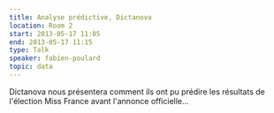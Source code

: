 ```yaml
---
title: Analyse prédictive, Dictanova
location: Room 2
start: 2013-05-17 11:05
end: 2013-05-17 11:15
type: Talk
speaker: fabien-poulard
topic: data
---
```


Dictanova nous présentera comment ils ont pu prédire les résultats de l'élection Miss France avant l'annonce officielle...